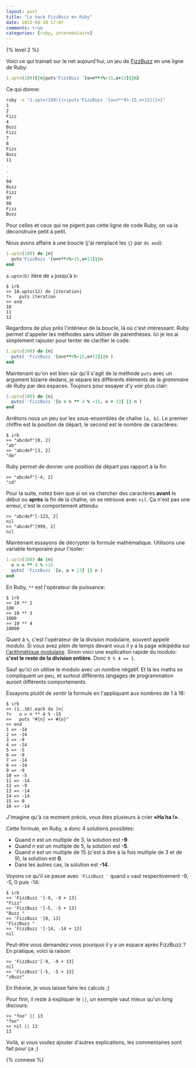 ```yaml
---
layout: post
title: "Le hack FizzBuzz en Ruby"
date: 2015-04-30 17:07
comments: true
categories: [ruby, intermédiaire]
---
```


{% level 2 %}

Voici ce qui trainait sur le net aujourd'hui, un jeu de
[FizzBuzz](http://en.wikipedia.org/wiki/Fizz_buzz) en une ligne de Ruby:

``` ruby
1.upto(100){|n|puts'FizzBuzz '[o=n**4%-15,o+13]||n}
```

Ce qui donne:

``` bash
ruby -e "1.upto(100){|n|puts'FizzBuzz '[o=n**4%-15,o+13]||n}"
1
2
Fizz
4
Buzz 
Fizz
7
8
Fizz
Buzz 
11
.
.
.
94
Buzz 
Fizz
97
98
Fizz
Buzz 
```

Pour celles et ceux qui ne pigent pas cette ligne de code Ruby, on va la
déconstruire petit à petit.

<!-- more -->

Nous avons affaire à une boucle (j'ai remplacé les `{}` par `do end`):

``` ruby
1.upto(100) do |n|
  puts'FizzBuzz '[o=n**4%-15,o+13]||n
end
```

`a.upto(b)` itère de `a` jusqu'à `b`:

``` irb
$ irb
>> 10.upto(12) do |iteration|
?>   puts iteration
>> end
10
11
12
```

Regardons de plus près l'intérieur de la boucle, là où c'est intéressant.
Ruby permet d'appeler les
méthodes sans utiliser de parenthèses. Ici je les ai simplement rajouter pour
tenter de clarifier le code:

``` ruby
1.upto(100) do |n|
  puts( 'FizzBuzz '[o=n**4%-15,o+13]||n )
end
```

Maintenant qu'on est bien sûr qu'il s'agit de la méthode `puts` avec un
argument bizarre dedans, je sépare les différents éléments de la *grammaire de
Ruby* par des espaces. Toujours pour essayer d'y voir plus clair:

``` ruby
1.upto(100) do |n|
  puts( 'FizzBuzz '[o = n ** 4 % -15, o + 13] || n )
end
```

Arrêtons nous un peu sur les sous-ensembles de chaîne `[a, b]`.
Le premier chiffre est la position de départ, le second est le nombre de
caractères:

``` irb
$ irb
>> "abcdef"[0, 2]
"ab"
>> "abcdef"[3, 2]
"de"
```

Ruby permet de donner une position de départ pas rapport à la fin:

``` irb
>> "abcdef"[-4, 2]
"cd"
```

Pour la suite, notez bien que si on va chercher des caractères **avant** le début ou **après** la fin de la chaîne, on se retrouve avec `nil`. Ça n'est pas une erreur, c'est le comportement attendu:

``` irb
>> "abcdef"[-123, 2]
nil
>> "abcdef"[999, 2]
nil
```

Maintenant essayons de décrypter la formule mathématique.
Utilisons une variable temporaire pour l'isoler:

``` ruby
1.upto(100) do |n|
  o = n ** 4 % -15
  puts( 'FizzBuzz '[o, o + 13] || n )
end
```

En Ruby, `**` est l'opérateur de puissance:

``` irb
$ irb
>> 10 ** 2
100
>> 10 ** 3
1000
>> 10 ** 4
10000
```

Quant à `%`, c'est l'opérateur de la division modulaire, souvent appelé
*modulo*. Si vous avez plein de temps devant vous il y a la page wikipédia sur
[l'arithmétique modulaire](http://fr.wikipedia.org/wiki/Arithm%C3%A9tique_modulaire).
Sinon voici une explication rapide du modulo: **c'est le reste de la division
entière**. Donc `9 % 4 == 1`.

Sauf qu'ici on utilise le modulo avec un nombre négatif. Et là les maths se
compliquent un peu, et surtout différents langages de programmation auront différents
comportements.

Essayons plutôt de *sentir* la formule en l'appliquant aux nombres de 1 à 16:

``` irb
$ irb
>> (1..16).each do |n|
?>   o = n ** 4 % -15
>>   puts "#{n} => #{o}"
>> end
1 => -14
2 => -14
3 => -9
4 => -14
5 => -5
6 => -9
7 => -14
8 => -14
9 => -9
10 => -5
11 => -14
12 => -9
13 => -14
14 => -14
15 => 0
16 => -14
```

J'imagine qu'à ce moment précis, vous êtes plusieurs à crier **«Ha ha !»**.

Cette formule, en Ruby, a donc 4 solutions possibles:

- Quand *n* est un multiple de 3, la solution est **-9**.
- Quand *n* est un multiple de 5, la solution est **-5**.
- Quand *n* est un multiple de 15 (c'est à dire à la fois multiple de 3 et de
  9), la solution est **0**.
- Dans les autres cas, la solution est **-14**.

Voyons ce qu'il se passe avec `'FizzBuzz '` quand `o` vaut respectivement -9, -5, 0 puis -14:

``` irb
$ irb
>> 'FizzBuzz '[-9, -9 + 13]
"Fizz"
>> 'FizzBuzz '[-5, -5 + 13]
"Buzz "
>> 'FizzBuzz '[0, 13]
"FizzBuzz "
>> 'FizzBuzz '[-14, -14 + 13]
nil
```

Peut-être vous demandez vous pourquoi il y a un espace après FizzBuzz ?
En pratique, voici la raison:

``` irb
>> 'FizzBuzz'[-9, -9 + 13]
nil
>> 'FizzBuzz'[-5, -5 + 13]
"zBuzz"
```

En théorie, je vous laisse faire les calculs ;)

Pour finir, il reste à expliquer le `||`, un exemple vaut mieux qu'un long
discours:

``` irb
>> "foo" || 13
"foo"
>> nil || 13
13
```

Voilà, si vous voulez ajouter d'autres explications, les commentaires sont fait
pour ça ;)

{% connexe %}
